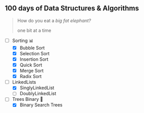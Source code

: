 ## 100 days of Data Structures & Algorithms

> How do you eat a *big fat elephant?*
>
> one bit at a time

- [ ] Sorting :bar_chart:
    - [x] Bubble Sort
    - [x] Selection Sort
    - [x] Insertion Sort
    - [x] Quick Sort
    - [x] Merge Sort
    - [x] Radix Sort
- [ ] LinkedLists
    - [x] SinglyLinkedList
    - [ ] DoublyLinkedList
- [ ] Trees Binary :evergreen_tree:
    - [x] Binary Search Trees